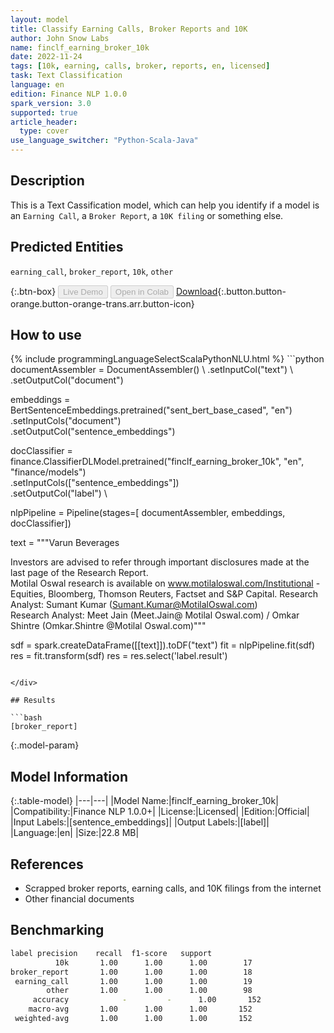 ```yaml
---
layout: model
title: Classify Earning Calls, Broker Reports and 10K
author: John Snow Labs
name: finclf_earning_broker_10k
date: 2022-11-24
tags: [10k, earning, calls, broker, reports, en, licensed]
task: Text Classification
language: en
edition: Finance NLP 1.0.0
spark_version: 3.0
supported: true
article_header:
  type: cover
use_language_switcher: "Python-Scala-Java"
---
```


## Description

This is a Text Cassification model, which can help you identify if a model is an `Earning Call`, a `Broker Report`, a `10K filing` or something else.

## Predicted Entities

`earning_call`, `broker_report`, `10k`, `other`

{:.btn-box}
<button class="button button-orange" disabled>Live Demo</button>
<button class="button button-orange" disabled>Open in Colab</button>
[Download](https://s3.amazonaws.com/auxdata.johnsnowlabs.com/finance/models/finclf_earning_broker_10k_en_1.0.0_3.0_1669296495349.zip){:.button.button-orange.button-orange-trans.arr.button-icon}

## How to use



<div class="tabs-box" markdown="1">
{% include programmingLanguageSelectScalaPythonNLU.html %}
```python
documentAssembler = DocumentAssembler() \
  .setInputCol("text") \
  .setOutputCol("document")

embeddings = BertSentenceEmbeddings.pretrained("sent_bert_base_cased", "en") \
  .setInputCols("document") \
  .setOutputCol("sentence_embeddings")

docClassifier = finance.ClassifierDLModel.pretrained("finclf_earning_broker_10k", "en", "finance/models")\
    .setInputCols(["sentence_embeddings"])\
    .setOutputCol("label") \

nlpPipeline = Pipeline(stages=[
    documentAssembler, 
    embeddings,
    docClassifier])

text = """Varun Beverages  
 
 
Investors are advised to refer through important disclosures made at the last page of the Research Report.  
Motilal Oswal research is available on www.motilaloswal.com/Institutional -Equities, Bloomberg, Thomson Reuters, Factset and S&P Capital.  Research Analyst: Sumant Kumar (Sumant.Kumar@MotilalOswal.com)         
Research Analyst: Meet  Jain (Meet.Jain@ Motilal Oswal.com)  / Omkar Shintre  (Omkar.Shintre @Motilal Oswal.com)"""

sdf = spark.createDataFrame([[text]]).toDF("text")
fit = nlpPipeline.fit(sdf)
res = fit.transform(sdf)
res = res.select('label.result')
```

</div>

## Results

```bash
[broker_report]
```

{:.model-param}
## Model Information

{:.table-model}
|---|---|
|Model Name:|finclf_earning_broker_10k|
|Compatibility:|Finance NLP 1.0.0+|
|License:|Licensed|
|Edition:|Official|
|Input Labels:|[sentence_embeddings]|
|Output Labels:|[label]|
|Language:|en|
|Size:|22.8 MB|

## References

- Scrapped broker reports, earning calls, and 10K filings from the internet
- Other financial documents

## Benchmarking

```bash
label precision    recall  f1-score   support
          10k       1.00      1.00      1.00        17
broker_report       1.00      1.00      1.00        18
 earning_call       1.00      1.00      1.00        19
        other       1.00      1.00      1.00        98
     accuracy            -         -      1.00       152
    macro-avg       1.00      1.00      1.00       152
 weighted-avg       1.00      1.00      1.00       152
```